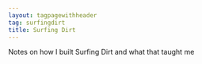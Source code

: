 ```yaml
---
layout: tagpagewithheader
tag: surfingdirt
title: Surfing Dirt
---
```


Notes on how I built Surfing Dirt and what that taught me 